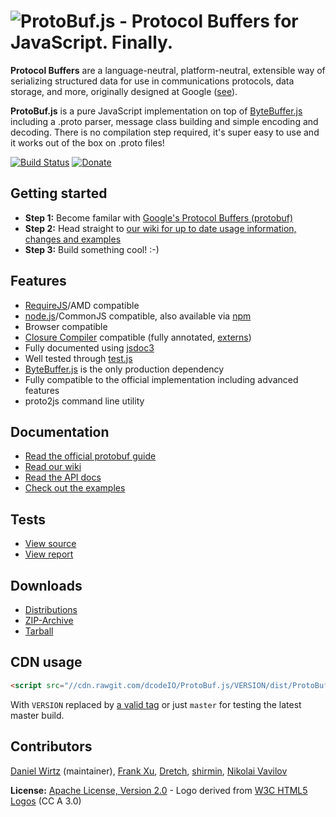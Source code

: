 ![ProtoBuf.js - Protocol Buffers for JavaScript. Finally.](https://raw.github.com/dcodeIO/ProtoBuf.js/master/ProtoBuf.png)
=====================================
**Protocol Buffers** are a language-neutral, platform-neutral, extensible way of serializing structured data for use
in communications protocols, data storage, and more, originally designed at Google ([see](https://developers.google.com/protocol-buffers/docs/overview)).

**ProtoBuf.js** is a pure JavaScript implementation on top of [ByteBuffer.js](https://github.com/dcodeIO/ByteBuffer.js)
including a .proto parser, message class building and simple encoding and decoding. There is no compilation step
required, it's super easy to use and it works out of the box on .proto files!

[![Build Status](https://travis-ci.org/dcodeIO/ProtoBuf.js.svg?branch=master)](https://travis-ci.org/dcodeIO/ProtoBuf.js)
[![Donate](https://raw.githubusercontent.com/dcodeIO/Long.js/master/donate.png)](https://www.paypal.com/cgi-bin/webscr?cmd=_donations&business=info%40code-emitter.com&item_name=Open%20Source%3A%20ProtoBuf.js)

Getting started
---------------
* **Step 1:** Become familar with [Google's Protocol Buffers (protobuf)](https://developers.google.com/protocol-buffers/docs/overview)
* **Step 2:** Head straight to [our wiki for up to date usage information, changes and examples](https://github.com/dcodeIO/ProtoBuf.js/wiki)
* **Step 3:** Build something cool! :-)

Features
--------
* [RequireJS](http://requirejs.org/)/AMD compatible
* [node.js](http://nodejs.org)/CommonJS compatible, also available via [npm](https://npmjs.org/package/protobufjs)
* Browser compatible
* [Closure Compiler](https://developers.google.com/closure/compiler/) compatible (fully annotated, [externs](https://github.com/dcodeIO/ProtoBuf.js/tree/master/externs))
* Fully documented using [jsdoc3](https://github.com/jsdoc3/jsdoc)
* Well tested through [test.js](https://github.com/dcodeIO/test.js)
* [ByteBuffer.js](https://github.com/dcodeIO/ByteBuffer.js) is the only production dependency
* Fully compatible to the official implementation including advanced features
* proto2js command line utility

Documentation
-------------
* [Read the official protobuf guide](https://developers.google.com/protocol-buffers/docs/overview)
* [Read our wiki](https://github.com/dcodeIO/ProtoBuf.js/wiki)
* [Read the API docs](http://htmlpreview.github.io/?https://raw.githubusercontent.com/dcodeIO/ProtoBuf.js/master/docs/ProtoBuf.html)
* [Check out the examples](https://github.com/dcodeIO/ProtoBuf.js/tree/master/examples)

Tests
-----
* [View source](https://github.com/dcodeIO/ProtoBuf.js/blob/master/tests/suite.js)
* [View report](https://travis-ci.org/dcodeIO/ProtoBuf.js)

Downloads
---------
* [Distributions](https://github.com/dcodeIO/ProtoBuf.js/tree/master/dist)
* [ZIP-Archive](https://github.com/dcodeIO/ProtoBuf.js/archive/master.zip)
* [Tarball](https://github.com/dcodeIO/ProtoBuf.js/tarball/master)

CDN usage
---------
```html
<script src="//cdn.rawgit.com/dcodeIO/ProtoBuf.js/VERSION/dist/ProtoBuf.js"></script>
```
With `VERSION` replaced by [a valid tag](https://github.com/dcodeIO/ProtoBuf.js/releases) or just `master` for testing
the latest master build.

Contributors
------------
[Daniel Wirtz](https://github.com/dcodeIO) (maintainer), [Frank Xu](https://github.com/yyfrankyy),
[Dretch](https://github.com/Dretch), [shirmin](https://github.com/shirmin), [Nikolai Vavilov](https://github.com/seishun)

**License:** [Apache License, Version 2.0](http://www.apache.org/licenses/LICENSE-2.0.html) - Logo derived from [W3C HTML5 Logos](http://www.w3.org/html/logo/) (CC A 3.0)
